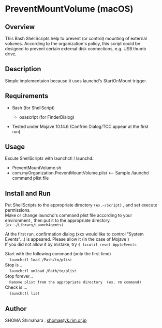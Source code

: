 # PreventMountVolume (macOS)

## Overview
This Bash ShellScripts help to prevent (or control) mounting of external volumes.
According to the organization's policy, this script could be designed to prevent certain external disk connections, e.g. USB thumb drive.

## Description
Simple implementaion because it uses launchd's StartOnMount trigger.

## Requirements
- Bash (for ShellScript)
  - osascript (for FinderDialog)

- Tested under Mojave 10.14.6 (Confrim Dialog/TCC appear at the first run)

## Usage
Excute ShellScripts with launchctl / launchd.
- PreventMountVolume.sh
- com.myOrganization.PreventMountVolume.plist    <-- Sample /launchd command plist file


## Install and Run
Put ShellScripts to the appropriate directory  `(ex.~/Script)`  , and set execute permissions.  
Make or change launchd's command plist file according to your environment , then put it to the appropriate directory. `(ex.~/Library/LaunchAgents)`  

At the first run, confirmation dialog (xxx would like to control "System Events"...) is appeared.
Please allow it (in the case of Mojave )  
If you did not allow it by mistake, try `$ tccutil reset AppleEvents`  


Start with the following command (only the first time)  
　```launchctl load /Path/to/plist```  
Stop is ...  
　```launchctl unload /Path/to/plist```  
Stop forever...  
　```Remove plist from the appropriate directory  (ex. rm command)```  
Check is ...  
　```launchctl list```  

## Author
SHOMA Shimahara : <shoma@yk.rim.or.jp>
